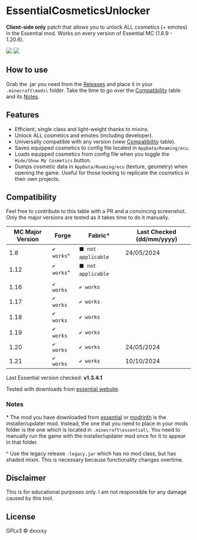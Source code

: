 # EssentialCosmeticsUnlocker
**Client-side only** patch that allows you to unlock ALL cosmetics (+ emotes) in the Essential mod. Works on every version of Essential MC (1.8.9 - 1.20.6).

![](https://img.shields.io/badge/COMPATIBILITY-∞-0?style=for-the-badge)
![](https://img.shields.io/github/downloads/DxxxxY/EssentialCosmeticsUnlocker/total?style=for-the-badge)

## How to use
Grab the .jar you need from the [Releases](https://github.com/DxxxxY/EssentialCosmeticsUnlocker/releases) and place it in your `.minecraft\mods\` folder. Take the time to go over the [Compatibility](#compatibility) table and its [Notes](#notes).

## Features
- Efficient, single class and light-weight thanks to mixins.
- Unlock ALL cosmetics and emotes (including developer). 
- Universally compatible with any version (view [Compatibility](#compatibility) table).
- Saves equipped cosmetics to config file located in `AppData/Roaming/ecu`.
- Loads equipped cosmetics from config file when you toggle the `Hide/Show My Cosmetics` button.
- Dumps cosmetic data in `AppData/Roaming/ecu` (texture, geometry) when opening the game. Useful for those looking to replicate the cosmetics in their own projects.

## Compatibility
Feel free to contribute to this table with a PR and a convincing screenshot. Only the major versions are tested as it takes time to do it manually.

| MC Major Version | Forge        | Fabric*            | Last Checked (dd/mm/yyyy) |
|------------------|--------------|--------------------|---------------------------|
| 1.8              | `✔️ works`^  | `⬛ not applicable` | 24/05/2024                |
| 1.12             | `✔️ works`^️ | `⬛ not applicable` |                           |
|                  |              |                    |                           |
| 1.16             | `✔️ works`   | `✔️ works`         |                           |
| 1.17             | `✔️ works`️  | `✔️ works`         |                           |
| 1.18             | `✔️ works`️  | `✔️ works`         |                           |
| 1.19             | `✔️ works`️  | `✔️ works`         |                           |
| 1.20             | `✔️ works`   | `✔️ works`         | 24/05/2024                |
| 1.21             | `✔️ works`   | `✔️ works`         | 10/10/2024                |

Last Essential version checked: **v1.3.4.1**

Tested with downloads from [essential website](https://essential.gg/downloads).

### Notes
\* The mod you have downloaded from [essential](https://essential.gg/downloads) or [modrinth](https://modrinth.com/mod/essential/versions) is the installer/updater mod. Instead, the one that you need to place in your mods folder is the one which is located in `.minecraft\essential\`. You need to manually run the game with the installer/updater mod once for it to appear in that folder.

^ Use the legacy release `-legacy.jar` which has no mod class, but has shaded mixin. This is necessary because functionality changes overtime.
 
## Disclaimer
This is for educational purposes only. I am not responsible for any damage caused by this tool.

## License
GPLv3 © dxxxxy
